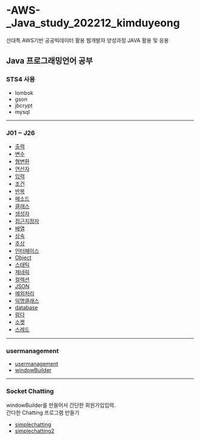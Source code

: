 # -AWS-_Java_study_202212_kimduyeong
산대특 AWS기반 공공빅데이터 활용 웹개발자 양성과정 JAVA 활용 및 응용

## Java 프로그래밍언어 공부
### STS4 사용
* lombok
* gson
* jbcrypt
* mysql

---

### J01 ~ J26
* [출력](https://github.com/dlgustn376/-AWS-_Java_study_202212_hyunsu/tree/main/src/j01_%EC%B6%9C%EB%A0%A5)
* [변수](https://github.com/dlgustn376/-AWS-_Java_study_202212_hyunsu/tree/main/src/j02_%EB%B3%80%EC%88%98)
* [형변환](https://github.com/dlgustn376/-AWS-_Java_study_202212_hyunsu/tree/main/src/j03_%ED%98%95%EB%B3%80%ED%99%98)
* [연산자](https://github.com/dlgustn376/-AWS-_Java_study_202212_hyunsu/tree/main/src/j04_%EC%97%B0%EC%82%B0%EC%9E%90)
* [입력](https://github.com/dlgustn376/-AWS-_Java_study_202212_hyunsu/tree/main/src/j05_%EC%9E%85%EB%A0%A5)
* [조건](https://github.com/dlgustn376/-AWS-_Java_study_202212_hyunsu/tree/main/src/j06_%EC%A1%B0%EA%B1%B4)
* [반복](https://github.com/dlgustn376/-AWS-_Java_study_202212_hyunsu/tree/main/src/j07_%EB%B0%98%EB%B3%B5)
* [메소드](https://github.com/dlgustn376/-AWS-_Java_study_202212_hyunsu/tree/main/src/j08_%EB%A9%94%EC%86%8C%EB%93%9C)
* [클래스](https://github.com/dlgustn376/-AWS-_Java_study_202212_hyunsu/tree/main/src/j09_%ED%81%B4%EB%9E%98%EC%8A%A4)
* [생성자](https://github.com/dlgustn376/-AWS-_Java_study_202212_hyunsu/tree/main/src/j10_%EC%83%9D%EC%84%B1%EC%9E%90)
* [접근지정자](https://github.com/dlgustn376/-AWS-_Java_study_202212_hyunsu/tree/main/src/j11_%EC%A0%91%EA%B7%BC%EC%A7%80%EC%A0%95%EC%9E%90)
* [배열](https://github.com/dlgustn376/-AWS-_Java_study_202212_hyunsu/tree/main/src/j12_%EB%B0%B0%EC%97%B4)
* [상속](https://github.com/dlgustn376/-AWS-_Java_study_202212_hyunsu/tree/main/src/j13_%EC%83%81%EC%86%8D)
* [추상](https://github.com/dlgustn376/-AWS-_Java_study_202212_hyunsu/tree/main/src/j14_%EC%B6%94%EC%83%81)
* [인터페이스](https://github.com/dlgustn376/-AWS-_Java_study_202212_hyunsu/tree/main/src/j15_%EC%9D%B8%ED%84%B0%ED%8E%98%EC%9D%B4%EC%8A%A4)
* [Object](https://github.com/dlgustn376/-AWS-_Java_study_202212_hyunsu/tree/main/src/j16_Object)
* [스태틱](https://github.com/dlgustn376/-AWS-_Java_study_202212_hyunsu/tree/main/src/j17_%EC%8A%A4%ED%83%9C%ED%8B%B1)
* [제네릭](https://github.com/dlgustn376/-AWS-_Java_study_202212_hyunsu/tree/main/src/j18_%EC%A0%9C%EB%84%A4%EB%A6%AD)
* [컬렉션](https://github.com/dlgustn376/-AWS-_Java_study_202212_hyunsu/tree/main/src/j19_%EC%BB%AC%EB%A0%89%EC%85%98)
* [JSON](https://github.com/dlgustn376/-AWS-_Java_study_202212_hyunsu/tree/main/src/j20_JSON)
* [예외처리](https://github.com/dlgustn376/-AWS-_Java_study_202212_hyunsu/tree/main/src/j21_%EC%98%88%EC%99%B8%EC%B2%98%EB%A6%AC)
* [익명클래스](https://github.com/dlgustn376/-AWS-_Java_study_202212_hyunsu/tree/main/src/j22_%EC%9D%B5%EB%AA%85%ED%81%B4%EB%9E%98%EC%8A%A4)
* [database](https://github.com/dlgustn376/-AWS-_Java_study_202212_hyunsu/tree/main/src/j23_database)
* [람다](https://github.com/dlgustn376/-AWS-_Java_study_202212_hyunsu/tree/main/src/j24_%EB%9E%8C%EB%8B%A4)
* [소켓](https://github.com/dlgustn376/-AWS-_Java_study_202212_hyunsu/tree/main/src/j25_%EC%86%8C%EC%BC%93)
* [스레드](https://github.com/dlgustn376/-AWS-_Java_study_202212_hyunsu/tree/main/src/j26_%EC%8A%A4%EB%A0%88%EB%93%9C)

---
### usermanagement
* [usermanagement](https://github.com/dlgustn376/-AWS-_Java_study_202212_hyunsu/tree/main/src/usermanagement)
* [windowBuilder](https://github.com/dlgustn376/-AWS-_Java_study_202212_hyunsu/tree/main/src/windowBuilder)
---

### Socket Chatting
windowBuilder를 만들어서 간단한 회원가입입력. <br>
간다한 Chatting 프로그램 만들기
* [simplechatting](https://github.com/dlgustn376/-AWS-_Java_study_202212_hyunsu/tree/main/src/simplechatting)
* [simplechatting2](https://github.com/dlgustn376/-AWS-_Java_study_202212_hyunsu/tree/main/src/simplechatting2)
